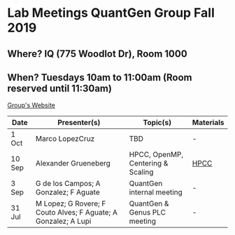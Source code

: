 # Lab Meetings QuantGen Group Fall 2019

## Where? IQ (775 Woodlot Dr), Room 1000

## When? Tuesdays 10am to 11:00am (Room reserved until 11:30am)

[Group's Website](http://quantgen.github.io/)

| Date           | Presenter(s)     |  Topic(s)        |  Materials    |
| -------------  | ---------------- | ---------------- | ------------- |
| 1 Oct | Marco LopezCruz | TBD | - |
| 10 Sep | Alexander Grueneberg | HPCC, OpenMP, Centering & Scaling | [HPCC](https://slides.agrueneberg.info/2019-09-10/QuantGen_HPCC.html) |
| 3 Sep | G de los Campos; A Gonzalez; F Aguate | QuantGen internal meeting | - |
| 31 Jul | M Lopez; G Rovere; F Couto Alves; F Aguate; A Gonzalez; A Lupi | QuantGen & Genus PLC meeting | - |
